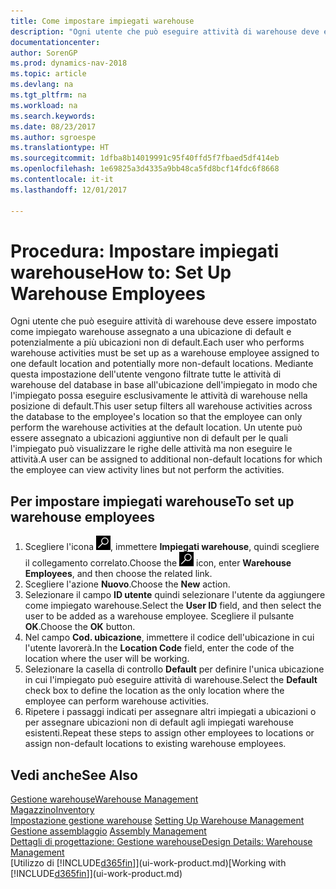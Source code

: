 ```yaml
---
title: Come impostare impiegati warehouse
description: "Ogni utente che può eseguire attività di warehouse deve essere impostato come impiegato warehouse assegnato a una ubicazione di default e potenzialmente a più ubicazioni non di default."
documentationcenter: 
author: SorenGP
ms.prod: dynamics-nav-2018
ms.topic: article
ms.devlang: na
ms.tgt_pltfrm: na
ms.workload: na
ms.search.keywords: 
ms.date: 08/23/2017
ms.author: sgroespe
ms.translationtype: HT
ms.sourcegitcommit: 1dfba8b14019991c95f40ffd5f7fbaed5df414eb
ms.openlocfilehash: 1e69825a3d4335a9bb48ca5fd8bcf14fdc6f8668
ms.contentlocale: it-it
ms.lasthandoff: 12/01/2017

---
```

# <a name="how-to-set-up-warehouse-employees"></a><span data-ttu-id="c6f74-103">Procedura: Impostare impiegati warehouse</span><span class="sxs-lookup"><span data-stu-id="c6f74-103">How to: Set Up Warehouse Employees</span></span>
<span data-ttu-id="c6f74-104">Ogni utente che può eseguire attività di warehouse deve essere impostato come impiegato warehouse assegnato a una ubicazione di default e potenzialmente a più ubicazioni non di default.</span><span class="sxs-lookup"><span data-stu-id="c6f74-104">Each user who performs warehouse activities must be set up as a warehouse employee assigned to one default location and potentially more non-default locations.</span></span> <span data-ttu-id="c6f74-105">Mediante questa impostazione dell'utente vengono filtrate tutte le attività di warehouse del database in base all'ubicazione dell'impiegato in modo che l'impiegato possa eseguire esclusivamente le attività di warehouse nella posizione di default.</span><span class="sxs-lookup"><span data-stu-id="c6f74-105">This user setup filters all warehouse activities across the database to the employee's location so that the employee can only perform the warehouse activities at the default location.</span></span> <span data-ttu-id="c6f74-106">Un utente può essere assegnato a ubicazioni aggiuntive non di default per le quali l'impiegato può visualizzare le righe delle attività ma non eseguire le attività.</span><span class="sxs-lookup"><span data-stu-id="c6f74-106">A user can be assigned to additional non-default locations for which the employee can view activity lines but not perform the activities.</span></span>

## <a name="to-set-up-warehouse-employees"></a><span data-ttu-id="c6f74-107">Per impostare impiegati warehouse</span><span class="sxs-lookup"><span data-stu-id="c6f74-107">To set up warehouse employees</span></span>  
1.  <span data-ttu-id="c6f74-108">Scegliere l'icona ![Cerca pagina o report](media/ui-search/search_small.png "Cerca pagina o report"), immettere **Impiegati warehouse**, quindi scegliere il collegamento correlato.</span><span class="sxs-lookup"><span data-stu-id="c6f74-108">Choose the ![Search for Page or Report](media/ui-search/search_small.png "Search for Page or Report icon") icon, enter **Warehouse Employees**, and then choose the related link.</span></span>  
2. <span data-ttu-id="c6f74-109">Scegliere l'azione **Nuovo**.</span><span class="sxs-lookup"><span data-stu-id="c6f74-109">Choose the **New** action.</span></span>  
3. <span data-ttu-id="c6f74-110">Selezionare il campo **ID utente** quindi selezionare l'utente da aggiungere come impiegato warehouse.</span><span class="sxs-lookup"><span data-stu-id="c6f74-110">Select the **User ID** field, and then select the user to be added as a warehouse employee.</span></span> <span data-ttu-id="c6f74-111">Scegliere il pulsante **OK**.</span><span class="sxs-lookup"><span data-stu-id="c6f74-111">Choose the **OK** button.</span></span>  
6.  <span data-ttu-id="c6f74-112">Nel campo **Cod. ubicazione**, immettere il codice dell'ubicazione in cui l'utente lavorerà.</span><span class="sxs-lookup"><span data-stu-id="c6f74-112">In the **Location Code** field, enter the code of the location where the user will be working.</span></span>  
7.  <span data-ttu-id="c6f74-113">Selezionare la casella di controllo **Default** per definire l'unica ubicazione in cui l'impiegato può eseguire attività di warehouse.</span><span class="sxs-lookup"><span data-stu-id="c6f74-113">Select the **Default** check box to define the location as the only location where the employee can perform warehouse activities.</span></span>  
8.  <span data-ttu-id="c6f74-114">Ripetere i passaggi indicati per assegnare altri impiegati a ubicazioni o per assegnare ubicazioni non di default agli impiegati warehouse esistenti.</span><span class="sxs-lookup"><span data-stu-id="c6f74-114">Repeat these steps to assign other employees to locations or assign non-default locations to existing warehouse employees.</span></span>  

## <a name="see-also"></a><span data-ttu-id="c6f74-115">Vedi anche</span><span class="sxs-lookup"><span data-stu-id="c6f74-115">See Also</span></span>  
[<span data-ttu-id="c6f74-116">Gestione warehouse</span><span class="sxs-lookup"><span data-stu-id="c6f74-116">Warehouse Management</span></span>](warehouse-manage-warehouse.md)  
[<span data-ttu-id="c6f74-117">Magazzino</span><span class="sxs-lookup"><span data-stu-id="c6f74-117">Inventory</span></span>](inventory-manage-inventory.md)  
<span data-ttu-id="c6f74-118">[Impostazione gestione warehouse](warehouse-setup-warehouse.md)   </span><span class="sxs-lookup"><span data-stu-id="c6f74-118">[Setting Up Warehouse Management](warehouse-setup-warehouse.md)   </span></span>  
<span data-ttu-id="c6f74-119">[Gestione assemblaggio](assembly-assemble-items.md)  </span><span class="sxs-lookup"><span data-stu-id="c6f74-119">[Assembly Management](assembly-assemble-items.md)  </span></span>  
[<span data-ttu-id="c6f74-120">Dettagli di progettazione: Gestione warehouse</span><span class="sxs-lookup"><span data-stu-id="c6f74-120">Design Details: Warehouse Management</span></span>](design-details-warehouse-management.md)  
<span data-ttu-id="c6f74-121">[Utilizzo di [!INCLUDE[d365fin](includes/d365fin_md.md)]](ui-work-product.md)</span><span class="sxs-lookup"><span data-stu-id="c6f74-121">[Working with [!INCLUDE[d365fin](includes/d365fin_md.md)]](ui-work-product.md)</span></span>  

